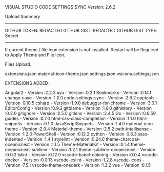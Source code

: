 VISUAL STUDIO CODE SETTINGS SYNC 
Version: 2.6.2

Upload Summary

--------------------
GITHUB TOKEN: REDACTED
GITHUB GIST: REDACTED
GITHUB GIST TYPE: Secret

--------------------

If current theme / file icon extension is not installed. Restart will be Required to Apply Theme and File Icon.


Files Upload.

extensions.json
material-icon-theme.json
settings.json
vsicons.settings.json


EXTENSIONS ADDED :

Angular2 - Version :2.2.3
ayu - Version :0.2.1
Bookmarks - Version :0.14.1
change-case - Version :1.0.0
code-settings-sync - Version :2.6.2
cpptools - Version :0.10.5
csharp - Version :1.9.0
debugger-for-chrome - Version :3.0.1
EditorConfig - Version :0.9.3
gitblame - Version :1.6.0
githistory - Version :0.2.0
gitignore - Version :0.5.0
gitlens - Version :3.4.5
Go - Version :0.6.59
guides - Version :0.7.0
html-css-class-completion - Version :1.1.0
html-snippets - Version :0.1.0
JavaScriptSnippets - Version :1.4.0
material-icon-theme - Version :2.0.4
Material-theme - Version :2.5.2
path-intellisense - Version :1.2.0
PowerShell - Version :0.12.2
python - Version :0.6.3
sass-indented - Version :1.4.1
stylelint - Version :0.24.0
theme-charcoal-oceanicnext - Version :1.1.5
Theme-MaterialKit - Version :0.1.4
theme-oceanicnext-sublime - Version :1.2.1
theme-sublime-oceanicnext - Version :0.0.3
tslint - Version :0.12.0
vscode-babel-coloring - Version :0.0.4
vscode-docker - Version :0.0.13
vscode-eslint - Version :1.2.8
vscode-icons - Version :7.5.1
vscode-theme-onedark - Version :1.3.2
vue - Version :0.1.5

